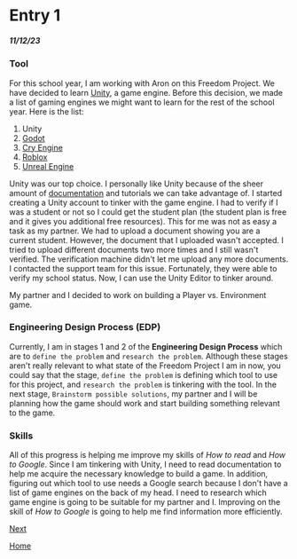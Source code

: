 # Entry 1
##### 11/12/23

### Tool 
For this school year, I am working with Aron on this Freedom Project. We have decided to learn [Unity](https://unity.com/), a game engine. Before this decision, we made a list of gaming engines we might want to learn for the rest of the school year. Here is the list:

1. Unity
2. [Godot](https://godotengine.org/)
3. [Cry Engine](https://www.cryengine.com/)
4. [Roblox](https://create.roblox.com/)
5. [Unreal Engine](https://www.unrealengine.com/en-US)

Unity was our top choice. I personally like Unity because of the sheer amount of [documentation](https://docs.unity.com/) and tutorials we can take advantage of. I started creating a Unity account to tinker with the game engine. I had to verify if I was a student or not so I could get the student plan (the student plan is free and it gives you additional free resources). This for me was not as easy a task as my partner. We had to upload a document showing you are a current student. However, the document that I uploaded wasn't accepted. I tried to upload different documents two more times and I still wasn't verified. The verification machine didn't let me upload any more documents. I contacted the support team for this issue. Fortunately, they were able to verify my school status. Now, I can use the Unity Editor to tinker around.

My partner and I decided to work on building a Player vs. Environment game.

### Engineering Design Process (EDP)
Currently, I am in stages 1 and 2 of the **Engineering Design Process** which are to `define the problem` and `research the problem`. Although these stages aren't really relevant to what state of the Freedom Project I am in now, you could say that the stage, `define the problem` is defining which tool to use for this project, and `research the problem` is tinkering with the tool. In the next stage, `Brainstorm possible solutions`, my partner and I will be planning how the game should work and start building something relevant to the game. 

### Skills
All of this progress is helping me improve my skills of *How to read* and *How to Google*. Since I am tinkering with Unity, I need to read documentation to help me acquire the necessary knowledge to build a game. In addition, figuring out which tool to use needs a Google search because I don't have a list of game engines on the back of my head. I need to research which game engine is going to be suitable for my partner and I. Improving on the skill of *How to Google* is going to help me find information more efficiently. 

[Next](entry02.md)

[Home](../README.md)
